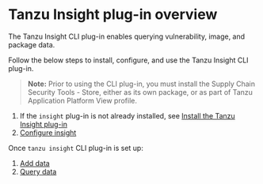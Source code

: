 # Tanzu Insight plug-in overview

The Tanzu Insight CLI plug-in enables querying vulnerability, image, and package data.

Follow the below steps to install, configure, and use the Tanzu Insight CLI plug-in.

>**Note:** Prior to using the CLI plug-in, you must install the Supply Chain Security Tools - Store, either as its own package, or as part of Tanzu Application Platform View profile.

1. If the `insight` plug-in is not already installed, see [Install the Tanzu Insight plug-in](cli-installation.md)
1. [Configure insight](cli-configuration.hbs.md)

Once `tanzu insight` CLI plug-in is set up:

1. [Add data](add-data.md)
1. [Query data](query-data.md)
